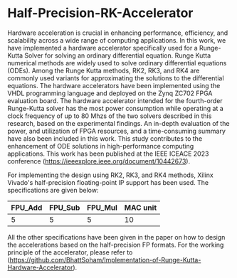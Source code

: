 # Half-Precision-RK-Accelerator
Hardware acceleration is crucial in enhancing performance, efficiency, and scalability across a wide range of computing applications. In this work, we have implemented a hardware accelerator specifically used for a Runge-Kutta Solver for solving an ordinary differential equation. Runge Kutta numerical methods are widely used to solve ordinary differential equations (ODEs). Among the Runge Kutta methods, RK2, RK3, and RK4 are commonly used variants for approximating the solutions to the differential equations. The hardware accelerators have been implemented using the VHDL programming language and deployed on the Zynq ZC702 FPGA evaluation board. The hardware accelerator intended for the fourth-order Runge-Kutta solver has the most power consumption while operating at a clock frequency of up to 80 Mhzs of the two solvers described in this research, based on the experimental findings. An in-depth evaluation of the power, and utilization of FPGA resources, and a time-consuming summary have also been included in this work. This study contributes to the enhancement of ODE solutions in high-performance computing applications. This work has been published at the IEEE ICEACE 2023 conference (https://ieeexplore.ieee.org/document/10442673).

For implementing the design using RK2, RK3, and RK4 methods, Xilinx Vivado's half-precision floating-point IP support has been used. The specifications are given below:

| FPU_Add       |FPU_Sub              |FPU_Mul               |MAC unit          |  
| --------------| --------------------|----------------------|------------------|
| 5             | 5                   |5                     |10                |

All the other specifications have been given in the paper on how to design the accelerations based on the half-precision FP formats.
For the working principle of the accelerator, please refer to (https://github.com/BhattSoham/Implementation-of-Runge-Kutta-Hardware-Accelerator).


